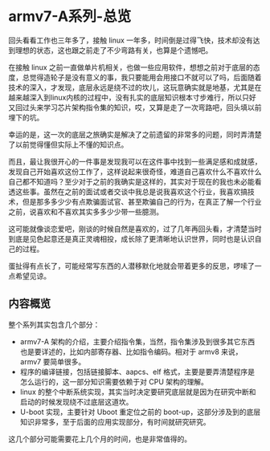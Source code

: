 # armv7-A系列-总览
回头看看工作也三年多了，接触 linux 一年多，时间倒是过得飞快，技术却没有达到理想的状态，这也跟之前走了不少弯路有关，也算是个遗憾吧。    

在接触 linux 之前一直做单片机相关，也做一些应用软件，想想之前对于底层的态度，总觉得造轮子是没有意义的事，我只要能用会用接口不就可以了吗，后面随着技术的深入，才发现，底层永远是绕不过的坎儿，这玩意确实就是地基，尤其是在越来越深入到linux内核的过程中，没有扎实的底层知识根本寸步难行，所以只好又回过头来学习芯片架构指令集的知识，哎，又算是走了一次弯路吧，回头填以前埋下的坑。   

幸运的是，这一次的底层之旅确实是解决了之前遗留的非常多的问题，同时弄清楚了以前觉得懂但实际上不懂的知识点。   

而且，最让我很开心的一件事是发现我可以在这件事中找到一些满足感和成就感，发现自己开始喜欢这份工作了，这样说起来很奇怪，难道自己喜欢什么不喜欢什么自己都不知道吗？至少对于之前的我确实是这样的，其实对于现在的我也未必能看透这些事。虽然在之前的面试或者交谈中我总是说我喜欢这个行业，我喜欢搞技术，但是那多多少少有点欺骗面试官、甚至欺骗自己的行为，在真正了解一个行业之前，说喜欢和不喜欢其实多多少少带一些臆测。  

这可能就像谈恋爱吧，刚谈的时候自然是喜欢的，过了几年再回头看，才清楚当时到底是见色起意还是真正灵魂相投，成长除了更清晰地认识世界，同时也是认识自己的过程。  

蛋扯得有点长了，可能经常写东西的人潜移默化地就会带着更多的反思，啰嗦了一点希望见谅。  

## 内容概览
整个系列其实包含几个部分：
* armv7-A 架构的介绍，主要介绍指令集，当然，指令集涉及到很多其它东西也是要详述的，比如内部寄存器、比如指令编码。相对于 armv8 来说，armv7 要简单很多。  
* 程序的编译链接，包括链接脚本、aapcs、elf 格式，主要是要弄清楚程序是怎么运行的，这一部分知识需要依赖于对 CPU 架构的理解。
* linux 的整个中断系统实现，其实当时决定要研究底层就是因为在研究中断和启动的时候发现绕不过底层这道坎。  
* U-boot 实现，主要针对 Uboot 重定位之前的 boot-up，这部分涉及到的底层知识非常多，至于后面的应用实现部分，有时间就研究研究。  

这几个部分可能需要花上几个月的时间，也是非常值得的。  






